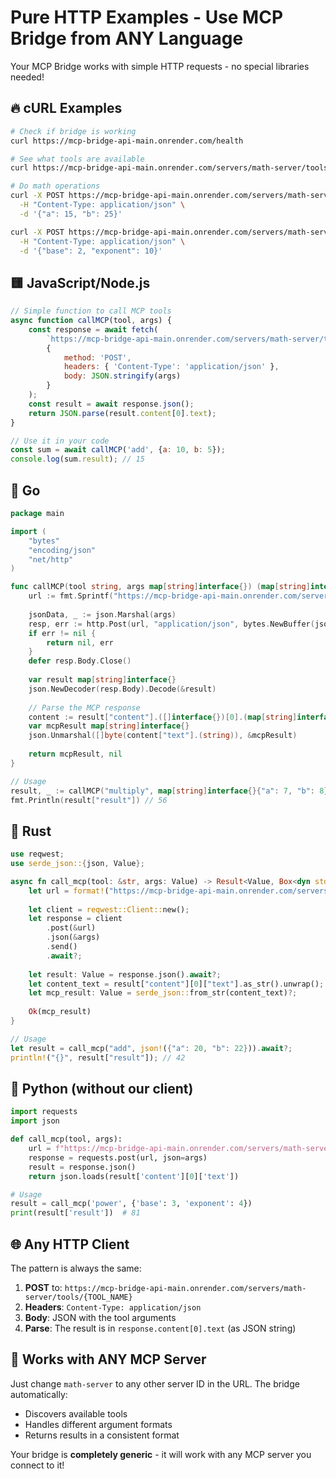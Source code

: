 # Pure HTTP Examples - Use MCP Bridge from ANY Language

Your MCP Bridge works with simple HTTP requests - no special libraries needed!

## 🔥 cURL Examples

```bash
# Check if bridge is working
curl https://mcp-bridge-api-main.onrender.com/health

# See what tools are available
curl https://mcp-bridge-api-main.onrender.com/servers/math-server/tools

# Do math operations
curl -X POST https://mcp-bridge-api-main.onrender.com/servers/math-server/tools/add \
  -H "Content-Type: application/json" \
  -d '{"a": 15, "b": 25}'

curl -X POST https://mcp-bridge-api-main.onrender.com/servers/math-server/tools/power \
  -H "Content-Type: application/json" \
  -d '{"base": 2, "exponent": 10}'
```

## 🟨 JavaScript/Node.js

```javascript
// Simple function to call MCP tools
async function callMCP(tool, args) {
    const response = await fetch(
        `https://mcp-bridge-api-main.onrender.com/servers/math-server/tools/${tool}`,
        {
            method: 'POST',
            headers: { 'Content-Type': 'application/json' },
            body: JSON.stringify(args)
        }
    );
    const result = await response.json();
    return JSON.parse(result.content[0].text);
}

// Use it in your code
const sum = await callMCP('add', {a: 10, b: 5});
console.log(sum.result); // 15
```

## 🐹 Go

```go
package main

import (
    "bytes"
    "encoding/json"
    "net/http"
)

func callMCP(tool string, args map[string]interface{}) (map[string]interface{}, error) {
    url := fmt.Sprintf("https://mcp-bridge-api-main.onrender.com/servers/math-server/tools/%s", tool)
    
    jsonData, _ := json.Marshal(args)
    resp, err := http.Post(url, "application/json", bytes.NewBuffer(jsonData))
    if err != nil {
        return nil, err
    }
    defer resp.Body.Close()
    
    var result map[string]interface{}
    json.NewDecoder(resp.Body).Decode(&result)
    
    // Parse the MCP response
    content := result["content"].([]interface{})[0].(map[string]interface{})
    var mcpResult map[string]interface{}
    json.Unmarshal([]byte(content["text"].(string)), &mcpResult)
    
    return mcpResult, nil
}

// Usage
result, _ := callMCP("multiply", map[string]interface{}{"a": 7, "b": 8})
fmt.Println(result["result"]) // 56
```

## 🦀 Rust

```rust
use reqwest;
use serde_json::{json, Value};

async fn call_mcp(tool: &str, args: Value) -> Result<Value, Box<dyn std::error::Error>> {
    let url = format!("https://mcp-bridge-api-main.onrender.com/servers/math-server/tools/{}", tool);
    
    let client = reqwest::Client::new();
    let response = client
        .post(&url)
        .json(&args)
        .send()
        .await?;
    
    let result: Value = response.json().await?;
    let content_text = result["content"][0]["text"].as_str().unwrap();
    let mcp_result: Value = serde_json::from_str(content_text)?;
    
    Ok(mcp_result)
}

// Usage
let result = call_mcp("add", json!({"a": 20, "b": 22})).await?;
println!("{}", result["result"]); // 42
```

## 🐍 Python (without our client)

```python
import requests
import json

def call_mcp(tool, args):
    url = f"https://mcp-bridge-api-main.onrender.com/servers/math-server/tools/{tool}"
    response = requests.post(url, json=args)
    result = response.json()
    return json.loads(result['content'][0]['text'])

# Usage
result = call_mcp('power', {'base': 3, 'exponent': 4})
print(result['result'])  # 81
```

## 🌐 Any HTTP Client

The pattern is always the same:

1. **POST** to: `https://mcp-bridge-api-main.onrender.com/servers/math-server/tools/{TOOL_NAME}`
2. **Headers**: `Content-Type: application/json`
3. **Body**: JSON with the tool arguments
4. **Parse**: The result is in `response.content[0].text` (as JSON string)

## 🔄 Works with ANY MCP Server

Just change `math-server` to any other server ID in the URL. The bridge automatically:
- Discovers available tools
- Handles different argument formats  
- Returns results in a consistent format

Your bridge is **completely generic** - it will work with any MCP server you connect to it! 
